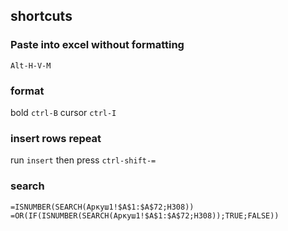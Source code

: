 ## shortcuts

### Paste into excel without formatting
`Alt-H-V-M`


### format
bold
`ctrl-B`
cursor
`ctrl-I`


### insert rows repeat
run `insert` then press
`ctrl-shift-=`

### search

```
=ISNUMBER(SEARCH(Аркуш1!$A$1:$A$72;H308))
=OR(IF(ISNUMBER(SEARCH(Аркуш1!$A$1:$A$72;H308));TRUE;FALSE))
```
